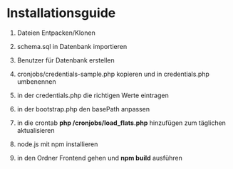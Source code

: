 # Installationsguide

1. Dateien Entpacken/Klonen
1. schema.sql in Datenbank importieren
1. Benutzer für Datenbank erstellen
1. cronjobs/credentials-sample.php kopieren und in credentials.php umbenennen
1. in der credentials.php die richtigen Werte eintragen
1. in der bootstrap.php den basePath anpassen
1. in die crontab **php /cronjobs/load_flats.php** hinzufügen zum täglichen aktualisieren

1. node.js mit npm installieren
1. in den Ordner Frontend gehen und **npm build** ausführen